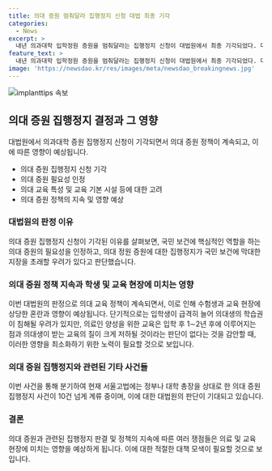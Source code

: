 ```yaml
---
title: 의대 증원 멈춰달라 집행정지 신청 대법 최종 기각
categories:
  - News
excerpt: >
  내년 의과대학 입학정원 증원을 멈춰달라는 집행정지 신청이 대법원에서 최종 기각되었다. 대법원은 의대 증원의 국민 보건에 대한 중요성을 인정하며 증원 필요성을 강조했다. 이로써 의대 증원을 반대하던 교수, 전공의, 의대생 등의 신청이 모두 기각되며 의사 부족 문제에 대한 우려가 제기되었다. 지금 증원 배정을 중단할 경우 교육 현장의 혼란과 의대생의 교육 질 감소 가능성을 고려한 결정이었다. 
feature_text: >
  내년 의과대학 입학정원 증원을 멈춰달라는 집행정지 신청이 대법원에서 최종 기각되었다. 대법원은 의대 증원의 국민 보건에 대한 중요성을 인정하며 증원 필요성을 강조했다. 이로써 의대 증원을 반대하던 교수, 전공의, 의대생 등의 신청이 모두 기각되며 의사 부족 문제에 대한 우려가 제기되었다. 지금 증원 배정을 중단할 경우 교육 현장의 혼란과 의대생의 교육 질 감소 가능성을 고려한 결정이었다. 
image: 'https://newsdao.kr/res/images/meta/newsdao_breakingnews.jpg'
---
```


<p><img src="https://newsdao.kr/res/images/meta/newsdao_breakingnews.jpg" alt="implanttips 속보" /></p>

<h2 data-ke-size="size26">의대 증원 집행정지 결정과 그 영향</h2>

<p data-ke-size="size16">대법원에서 의과대학 증원 집행정지 신청이 기각되면서 의대 증원 정책이 계속되고, 이에 따른 영향이 예상됩니다.</p>

<ul>
  <li>의대 증원 집행정지 신청 기각</li>
  <li>의대 증원 필요성 인정</li>
  <li>의대 교육 특성 및 교육 기본 시설 등에 대한 고려</li>
  <li>의대 증원 정책의 지속 및 영향 예상</li>
</ul>

<h3>대법원의 판정 이유</h3>

<p data-ke-size="size16">의대 증원 집행정지 신청이 기각된 이유를 살펴보면, 국민 보건에 핵심적인 역할을 하는 의대 증원의 필요성을 인정하고, 의대 정원 증원에 대한 집행정지가 국민 보건에 막대한 지장을 초래할 우려가 있다고 판단했습니다.</p>

<h3>의대 증원 정책 지속과 학생 및 교육 현장에 미치는 영향</h3>

<p data-ke-size="size16">이번 대법원의 판정으로 의대 교육 정책이 계속되면서, 이로 인해 수험생과 교육 현장에 상당한 혼란과 영향이 예상됩니다. 단기적으로는 입학생이 급격히 늘어 의대생의 학습권이 침해될 우려가 있지만, 의료인 양성을 위한 교육은 입학 후 1∼2년 후에 이루어지는 점과 의대생이 받는 교육의 질이 크게 저하될 것이라는 판단이 없다는 것을 감안할 때, 이러한 영향을 최소화하기 위한 노력이 필요할 것으로 보입니다.</p>

<h3>의대 증원 집행정지와 관련된 기타 사건들</h3>

<p data-ke-size="size16">이번 사건을 통해 분기하여 현재 서울고법에는 정부나 대학 총장을 상대로 한 의대 증원 집행정지 사건이 10건 넘게 계류 중이며, 이에 대한 대법원의 판단이 기대되고 있습니다.</p>

<h3>결론</h3>

<p data-ke-size="size16">의대 증원과 관련된 집행정지 판결 및 정책의 지속에 따른 여러 쟁점들은 의료 및 교육 현장에 미치는 영향을 예상하게 됩니다. 이에 대한 적절한 대책 모색이 필요할 것으로 보입니다.</p>

